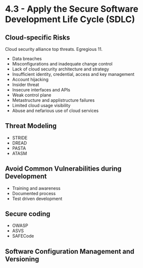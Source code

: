 # 4.3 - Apply the Secure Software Development Life Cycle (SDLC)

## Cloud-specific Risks

Cloud security alliance top threats.
Egregious 11.
- Data breaches
- Misconfigurations and inadequate change control
- Lack of cloud security architecture and strategy
- Insufficient identity, credential, access and key management
- Account hijacking
- Insider threat
- Insecure interfaces and APIs
- Weak control plane
- Metastructure and applistructure failures
- Limited cloud usage visibility
- Abuse and nefarious use of cloud services

## Threat Modeling

- STRIDE
- DREAD
- PASTA
- ATASM

## Avoid Common Vulnerabilities during Development

- Training and awareness
- Documented process
- Test driven development

## Secure coding

- OWASP
- ASVS
- SAFECode

## Software Configuration Management and Versioning

